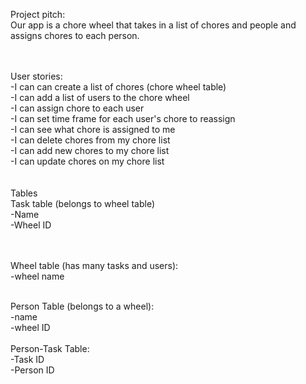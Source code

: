 Project pitch:<br>
Our app is a chore wheel that takes in a list of chores and people and assigns chores to each person. 

<br><br>
User stories:<br>
-I can can create a list of chores (chore wheel table)<br>
-I can add a list of users to the chore wheel<br>
-I can assign chore to each user<br>
-I can set time frame for each user's chore to reassign<br>
-I can see what chore is assigned to me<br>
-I can delete chores from my chore list<br>
-I can add new chores to my chore list <br>
-I can update chores on my chore list<br>
<br><br>
Tables<br>
Task table (belongs to wheel table)<br>
-Name<br>
-Wheel ID<br>

<br><br>
Wheel table (has many tasks and users):<br>
-wheel name<br>

<br>
Person Table (belongs to a wheel):<br>
-name<br>
-wheel ID<br>

<br>
Person-Task Table: <br>
-Task ID<br>
-Person ID<br>
